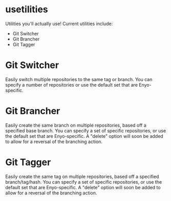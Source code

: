 usetilities
===========

Utilities you'll actually use! Current utilities include:
- Git Switcher
- Git Brancher
- Git Tagger

Git Switcher
============
Easily switch multiple repositories to the same tag or branch. You can specify a number of repositories or use the default set that are Enyo-specific.

Git Brancher
============
Easily create the same branch on multiple repositories, based off a specified base branch. You can specify a set of specific repositories, or use the default set that are Enyo-specific. A "delete" option will soon be added to allow for a reversal of the branching action.

Git Tagger
==========
Easily create the same tag on multiple repositories, based off a specified branch/tag/hash. You can specify a set of specific repositories, or use the default set that are Enyo-specific. A "delete" option will soon be added to allow for a reversal of the branching action.
